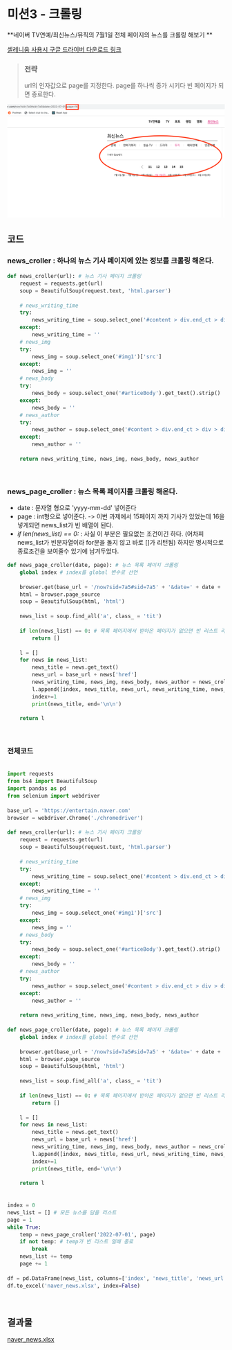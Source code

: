 # 미션3 - 크롤링

**네이버 TV연예/최신뉴스/뮤직의 7월1일 전체 페이지의 뉴스를 크롤링 해보기 **

[셀레니움 사용시 구글 드라이버 다운로드 링크](https://chromedriver.chromium.org/downloads)

> ### 전략
> url의 인자값으로 page를 지정한다. page를 하나씩 증가 시키다 빈 페이지가 되면 종료한다.

<img src="./etc/screenshot1.png">

<br>

## 코드

### news_croller : 하나의 뉴스 기사 페이지에 있는 정보를 크롤링 해온다.

``` python
def news_croller(url): # 뉴스 기사 페이지 크롤링
    request = requests.get(url)
    soup = BeautifulSoup(request.text, 'html.parser')

    # news_writing_time
    try:
        news_writing_time = soup.select_one('#content > div.end_ct > div > div.article_info > span:nth-child(1) > em').get_text()
    except:
        news_writing_time = ''
    # news_img
    try:
        news_img = soup.select_one('#img1')['src']
    except:
        news_img = ''
    # news_body
    try:
        news_body = soup.select_one('#articeBody').get_text().strip()
    except:
        news_body = ''
    # news_author
    try:
        news_author = soup.select_one('#content > div.end_ct > div > div.article_journalist > div > div > div > div > div > div.journalistcard_summary > div > div > div.journalistcard_summary_info > a > div.journalistcard_summary_name').get_text()
    except:
        news_author = ''

    return news_writing_time, news_img, news_body, news_author
```

<br>

### news_page_croller : 뉴스 목록 페이지를 크롤링 해온다.
- date : 문자열 형으로 'yyyy-mm-dd' 넣어준다
- page : int형으로 넣어준다. -> 이번 과제에서 15페이지 까지 기사가 있었는데 16을 넣게되면 news_list가 빈 배열이 된다.
- *if len(news_list) == 0:* : 사실 이 부분은 필요없는 조건이긴 하다. (어차피 news_list가 빈문자열이라 for문을 돌지 않고 바로 []가 리턴됨) 하지만 명시적으로 종료조건을 보여줄수 있기에 남겨두었다.
``` python
def news_page_croller(date, page): # 뉴스 목록 페이지 크롤링
    global index # index를 global 변수로 선언

    browser.get(base_url + '/now?sid=7a5#sid=7a5' + '&date=' + date + '&page=' + str(page))
    html = browser.page_source
    soup = BeautifulSoup(html, 'html')

    news_list = soup.find_all('a', class_ = 'tit')

    if len(news_list) == 0: # 목록 페이지에서 받아온 페이지가 없으면 빈 리스트 리턴
        return []

    l = []
    for news in news_list:
        news_title = news.get_text()
        news_url = base_url + news['href']
        news_writing_time, news_img, news_body, news_author = news_croller(base_url + news['href'])
        l.append([index, news_title, news_url, news_writing_time, news_img, news_body, news_author])
        index+=1
        print(news_title, end='\n\n')

    return l
```

<br>

### 전체코드

``` python

import requests
from bs4 import BeautifulSoup
import pandas as pd
from selenium import webdriver

base_url = 'https://entertain.naver.com'
browser = webdriver.Chrome('./chromedriver')

def news_croller(url): # 뉴스 기사 페이지 크롤링
    request = requests.get(url)
    soup = BeautifulSoup(request.text, 'html.parser')

    # news_writing_time
    try:
        news_writing_time = soup.select_one('#content > div.end_ct > div > div.article_info > span:nth-child(1) > em').get_text()
    except:
        news_writing_time = ''
    # news_img
    try:
        news_img = soup.select_one('#img1')['src']
    except:
        news_img = ''
    # news_body
    try:
        news_body = soup.select_one('#articeBody').get_text().strip()
    except:
        news_body = ''
    # news_author
    try:
        news_author = soup.select_one('#content > div.end_ct > div > div.article_journalist > div > div > div > div > div > div.journalistcard_summary > div > div > div.journalistcard_summary_info > a > div.journalistcard_summary_name').get_text()
    except:
        news_author = ''

    return news_writing_time, news_img, news_body, news_author

def news_page_croller(date, page): # 뉴스 목록 페이지 크롤링
    global index # index를 global 변수로 선언

    browser.get(base_url + '/now?sid=7a5#sid=7a5' + '&date=' + date + '&page=' + str(page))
    html = browser.page_source
    soup = BeautifulSoup(html, 'html')

    news_list = soup.find_all('a', class_ = 'tit')

    if len(news_list) == 0: # 목록 페이지에서 받아온 페이지가 없으면 빈 리스트 리턴
        return []

    l = []
    for news in news_list:
        news_title = news.get_text()
        news_url = base_url + news['href']
        news_writing_time, news_img, news_body, news_author = news_croller(base_url + news['href'])
        l.append([index, news_title, news_url, news_writing_time, news_img, news_body, news_author])
        index+=1
        print(news_title, end='\n\n')

    return l


index = 0
news_list = [] # 모든 뉴스를 담을 리스트
page = 1
while True:
    temp = news_page_croller('2022-07-01', page)
    if not temp: # temp가 빈 리스트 일때 종료
        break
    news_list += temp
    page += 1

df = pd.DataFrame(news_list, columns=['index', 'news_title', 'news_url', 'news_writing_time', 'news_img', 'news_body', 'news_author'])
df.to_excel('naver_news.xlsx', index=False)
```

<br>

## 결과물
[naver_news.xlsx](https://github.com/HaiSeong/data_analysis_study/raw/main/mission3/naver_news.xlsx)
